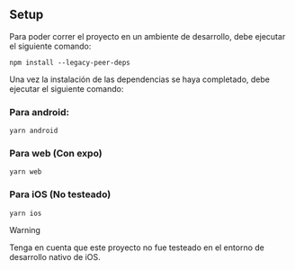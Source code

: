 ## Setup

Para poder correr el proyecto en un ambiente de desarrollo, debe ejecutar el siguiente comando:

```
npm install --legacy-peer-deps
```

Una vez la instalación de las dependencias se haya completado, debe ejecutar el siguiente comando:

### Para android:
```
yarn android
```
### Para web (Con expo)
```
yarn web
```
### Para iOS (No testeado)
```
yarn ios
```
> [!WARNING]
> Tenga en cuenta que este proyecto no fue testeado en el entorno de desarrollo nativo de iOS.

